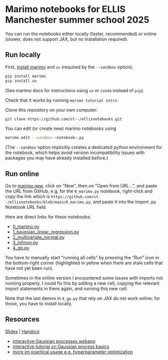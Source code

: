 # Marimo notebooks for ELLIS Manchester summer school 2025

You can run the notebooks either locally (faster, recommended) or online (slower, does not support JAX, but no installation required).

## Run locally

First, [install marimo](https://docs.marimo.io/getting_started/installation/) and `uv` (required by the `--sandbox` option):
```bash
pip install marimo
pip install uv
```
(See marimo docs for instructions using `uv` or `conda` instead of `pip`).

Check that it works by running `marimo tutorial intro`.

Clone this repository on your own computer:
```bash
git clone https://github.com/st--/ellisnotebooks.git
```

You can edit (or create new) marimo notebooks using
```bash
marimo edit --sandbox <notebook>.py
```
(The `--sandbox` option implicitly creates a dedicated python environment for the notebook, which helps avoid version incompatibility issues with packages you may have already installed before.)

## Run online

Go to [marimo.new](https://marimo.new/), click on "New", then on "Open from URL...", and paste the URL from GitHub, e.g. for the `0_marimo.py` notebook, right-click and copy the link which is `https://github.com/st--/ellisnotebooks/blob/main/0_marimo.py`, and paste it into the Import .py Notebook URL field.

Here are direct links for these notebooks:

- [0_marimo.py](https://marimo.app?src=https%3A%2F%2Fgithub.com%2Fst--%2Fellisnotebooks%2Fblob%2Fmain%2F0_marimo.py)
- [1_bayesian_linear_regression.py](https://marimo.app?src=https%3A%2F%2Fgithub.com%2Fst--%2Fellisnotebooks%2Fblob%2Fmain%2F1_bayesian_linear_regression.py)
- [2_multivariate_normal.py](https://marimo.app?src=https%3A%2F%2Fgithub.com%2Fst--%2Fellisnotebooks%2Fblob%2Fmain%2F2_multivariate_normal.py)
- [3_infmvn.py](https://marimo.app?src=https%3A%2F%2Fgithub.com%2Fst--%2Fellisnotebooks%2Fblob%2Fmain%2F3_infmvn.py)
- [4_gp.py](https://marimo.app?src=https%3A%2F%2Fgithub.com%2Fst--%2Fellisnotebooks%2Fblob%2Fmain%2F4_gp.py)

You have to manually start "running all cells" by pressing the "Run" icon in the bottom-right corner (highlighted in yellow when there are stale cells that have not yet been run).

Sometimes in the online version I encountered some issues with imports not running properly. I could fix this by adding a new cell, copying the relevant import statements in there again, and running this new cell.

Note that the last demos in `4_gp.py` that rely on JAX do not work online; for those, you have to install locally.

## Resources

[Slides](https://drive.google.com/file/d/18BLYsXql3FJcGFNVbZcuUPDFiLlqatYe/view?usp=sharing)
| [Handout](https://drive.google.com/file/d/1kMWDB61Y-Lpgyc_J-Ou8yG9z7-qltPNr/view?usp=sharing)

- [interactive Gaussian processes webapp](https://www.infinitecuriosity.org/vizgp/)
- [interactive tutorial on Gaussian process basics](https://distill.pub/2019/visual-exploration-gaussian-processes/)
- [more on practical usage e.g. hyperparameter optimization](https://infallible-thompson-49de36.netlify.app/\#section-5)
